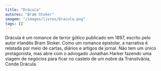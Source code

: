 ```yaml
---
title: "Drácula"
autores: "Bram Stoker"
imagem: "/images/livros/Dracula.png"
tags: []
---
```


Drácula é um romance de terror gótico publicado em 1897, escrito pelo autor irlandês Bram Stoker. Como um romance epistolar, a narrativa é relatada por meio de cartas, diários e artigos de jornal. Não tem um único protagonista, mas abre com o advogado Jonathan Harker fazendo uma viagem de negócios para ficar no castelo de um nobre da Transilvânia, Conde Drácula.
